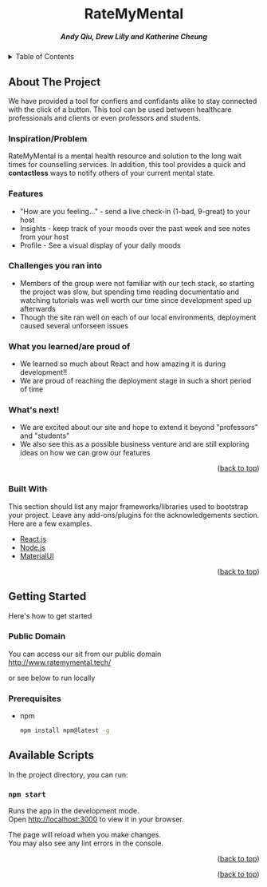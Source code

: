 <div id="top"></div>
<h1 align="center">RateMyMental</h1>

                                                              


<h5 align="center"> Andy Qiu, Drew Lilly and Katherine Cheung</h5>

<!-- TABLE OF CONTENTS -->
<details>
  <summary>Table of Contents</summary>
  <ol>
    <li>
      <a href="#about-the-project">About The Project</a>
      <ul>
        <li><a href="#built-with">Built With</a></li>
      </ul>
    </li>
    <li>
      <a href="#getting-started">Getting Started</a>
    </li>
    
  </ol>
</details>



<!-- ABOUT THE PROJECT -->
## About The Project

 We have provided a tool for confiers and confidants alike to stay connected with the click of a button. This tool can be used between healthcare professionals and clients or even professors and students. 

### Inspiration/Problem
RateMyMental is a mental health resource and solution to the long wait times for counselling services. In addition, this tool provides a quick and <b>contactless</b> ways to notify others of your current mental state.

### Features
* "How are you feeling..." - send a live check-in (1-bad, 9-great) to your host
* Insights - keep track of your moods over the past week and see notes from your host
* Profile - See a visual display of your daily moods 

### Challenges you ran into
* Members of the group were not familiar with our tech stack, so starting the project was slow, but spending time reading documentatio and watching tutorials was well worth our time since development sped up afterwards
* Though the site ran well on each of our local environments, deployment caused several unforseen issues

### What you learned/are proud of
* We learned so much about React and how amazing it is during development!!
* We are proud of reaching the deployment stage in such a short period of time 

### What's next!
* We are excited about our site and hope to extend it beyond "professors" and "students"
* We also see this as a possible business venture and are still exploring ideas on how we can grow our features
<p align="right">(<a href="#top">back to top</a>)</p>

### Built With

This section should list any major frameworks/libraries used to bootstrap your project. Leave any add-ons/plugins for the acknowledgements section. Here are a few examples.

* [React.js](https://reactjs.org/)
* [Node.js](https://nodejs.org/en/)
* [MaterialUI](https://mui.com/)

<p align="right">(<a href="#top">back to top</a>)</p>

<!-- GETTING STARTED -->
## Getting Started

Here's how to get started

### Public Domain

You can access our sit from our public domain
http://www.ratemymental.tech/

or see below to run locally

### Prerequisites
* npm
  ```sh
  npm install npm@latest -g
  ```
## Available Scripts

In the project directory, you can run:

### `npm start`

Runs the app in the development mode.\
Open [http://localhost:3000](http://localhost:3000) to view it in your browser.

The page will reload when you make changes.\
You may also see any lint errors in the console.

<p align="right">(<a href="#top">back to top</a>)</p>


<p align="right">(<a href="#top">back to top</a>)</p>



